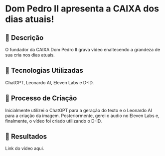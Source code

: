 # Dom Pedro II apresenta a CAIXA dos dias atuais!

## 📒 Descrição
O fundador da CAIXA Dom Pedro II grava vídeo enaltecendo a grandeza de sua cria nos dias atuais.

## 🤖 Tecnologias Utilizadas
ChatGPT, Leonardo AI, Eleven Labs e D-ID.

## 🧐 Processo de Criação
Inicialmente utilizei o ChatGPT para a geração do texto e o Leonardo AI para a criação da imagem. Posteriormente, gerei o áudio no Eleven Labs e, finalmente, o vídeo foi criado utilizando o D-ID.

## 🚀 Resultados
Link do vídeo aqui.

